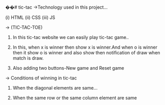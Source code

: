 ��#   t i c - t a c 
->Technology used in this project...

(i) HTML 
(ii) CSS 
(iii) JS

-> (TIC-TAC-TOE)
1. In this tic-tac website we can easily play tic-tac game.. 

2. In this, when x is winner then show x is winner.And when o is winner then it show o is winner and also show then notification of draw when match is draw.
 
 3. Also adding two buttons-New game and Reset game

-> Conditions of winning in tic-tac 

1. When the diagonal elements are same...

2. When the same row or the same column element are same
